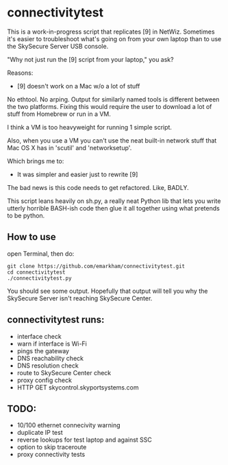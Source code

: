 # connectivitytest

This is a work-in-progress script that replicates [9] in NetWiz.
Sometimes it's easier to troubleshoot what's going on from your own laptop than to use the SkySecure Server USB console.

 "Why not just run the [9] script from your laptop," you ask?

 Reasons:

 - [9] doesn't work on a Mac w/o a lot of stuff

 No ethtool. No arping. Output for similarly named tools is different between the two platforms.
 Fixing this would require the user to download a lot of stuff from Homebrew or run in a VM.

 I think a VM is too heavyweight for running 1 simple script.

 Also, when you use a VM you can't use the neat built-in network stuff that Mac OS X has in 'scutil' and 'networksetup'.

 Which brings me to:

 - It was simpler and easier just to rewrite [9]


 The bad news is this code needs to get refactored. Like, BADLY.

 This script leans heavily on sh.py, a really neat Python lib that lets you write utterly horrible BASH-ish code
 then glue it all together using what pretends to be python.

## How to use

open Terminal, then do:

    git clone https://github.com/emarkham/connectivitytest.git
    cd connectivitytest
    ./connectivitytest.py

You should see some output. Hopefully that output will tell you why the SkySecure Server isn't reaching SkySecure Center.

## connectivitytest runs:

- interface check
- warn if interface is Wi-Fi
- pings the gateway
- DNS reachability check
- DNS resolution check
- route to SkySecure Center check
- proxy config check
- HTTP GET skycontrol.skyportsystems.com

## TODO:

- 10/100 ethernet connecivity warning
- duplicate IP test
- reverse lookups for test laptop and against SSC
- option to skip traceroute
- proxy connectivity tests